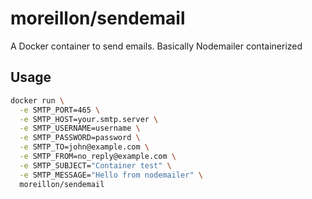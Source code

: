 # moreillon/sendemail

A Docker container to send emails. Basically Nodemailer containerized

## Usage

```bash
docker run \
  -e SMTP_PORT=465 \
  -e SMTP_HOST=your.smtp.server \
  -e SMTP_USERNAME=username \
  -e SMTP_PASSWORD=password \
  -e SMTP_TO=john@example.com \
  -e SMTP_FROM=no_reply@example.com \
  -e SMTP_SUBJECT="Container test" \
  -e SMTP_MESSAGE="Hello from nodemailer" \
  moreillon/sendemail
```
